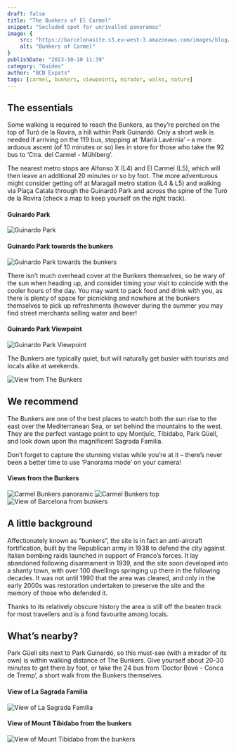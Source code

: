 ```yaml
---
draft: false
title: "The Bunkers of El Carmel"
snippet: "Secluded spot for unrivalled panoramas"
image: {
    src: "https://barcelonasite.s3.eu-west-3.amazonaws.com/images/blog/e7f5bb0a-66b6-44c3-b712-a31a00113822/bunkers-of-carmel-0403e5a4.jpg",
    alt: "Bunkers of Carmel"
}
publishDate: "2023-10-10 11:39"
category: "Guides"
author: "BCN Expats"
tags: [carmel, bunkers, viewpoints, mirador, walks, nature]
---
```


## The essentials
Some walking is required to reach the Bunkers, as they’re perched on the top of Turó de la Rovira, a hill within Park Guinardó. Only a short walk is needed if arriving on the 119 bus, stopping at ‘Marià Lavèrnia’ – a more arduous ascent (of 10 minutes or so) lies in store for those who take the 92 bus to ‘Ctra. del Carmel - Mühlberg’.

The nearest metro stops are Alfonso X (L4) and El Carmel (L5), which will then leave an additional 20 minutes or so by foot. The more adventurous might consider getting off at Maragall metro station (L4 & L5) and walking via Plaça Catala through the Guinardó Park and across the spine of the Turó de la Rovira (check a map to keep yourself on the right track).

#### Guinardo Park
![Guinardo Park](https://barcelonasite.s3.eu-west-3.amazonaws.com/images/blog/e7f5bb0a-66b6-44c3-b712-a31a00113822/guinardo-park-4146f5a3.jpg)


#### Guinardo Park towards the bunkers
![Guinardo Park towards the bunkers](https://barcelonasite.s3.eu-west-3.amazonaws.com/images/blog/e7f5bb0a-66b6-44c3-b712-a31a00113822/guinardo-park-towards-the-bunkers-7fcdf191.jpg)


There isn’t much overhead cover at the Bunkers themselves, so be wary of the sun when heading up, and consider timing your visit to coincide with the cooler hours of the day. You may want to pack food and drink with you, as there is plenty of space for picnicking and nowhere at the bunkers themselves to pick up refreshments (however during the summer you may find street merchants selling water and beer!

#### Guinardo Park Viewpoint
![Guinardo Park Viewpoint](https://barcelonasite.s3.eu-west-3.amazonaws.com/images/blog/e7f5bb0a-66b6-44c3-b712-a31a00113822/guinardo-park-viewpoint-9670ad7b.jpg)

The Bunkers are typically quiet, but will naturally get busier with tourists and locals alike at weekends.



![View from The Bunkers](https://barcelonasite.s3.eu-west-3.amazonaws.com/images/blog/e7f5bb0a-66b6-44c3-b712-a31a00113822/the-view-from-the-bunkers-bc202480.jpg)



## We recommend
The Bunkers are one of the best places to watch both the sun rise to the east over the Mediterranean Sea, or set behind the mountains to the west. They are the perfect vantage point to spy Montjuïc, Tibidabo, Park Güell, and look down upon the magnificent Sagrada Familia.

Don’t forget to capture the stunning vistas while you’re at it – there’s never been a better time to use ‘Panorama mode’ on your camera!

#### Views from the Bunkers
![Carmel Bunkers panoramic](https://barcelonasite.s3.eu-west-3.amazonaws.com/images/blog/e7f5bb0a-66b6-44c3-b712-a31a00113822/the-view-from-the-bunkers-923a409e.jpg)
![Carmel Bunkers top](https://barcelonasite.s3.eu-west-3.amazonaws.com/images/blog/e7f5bb0a-66b6-44c3-b712-a31a00113822/the-view-from-the-bunkers-2e21176b.jpg)
![View of Barcelona from bunkers](https://barcelonasite.s3.eu-west-3.amazonaws.com/images/blog/e7f5bb0a-66b6-44c3-b712-a31a00113822/the-view-from-the-bunkers-7c5238dc.jpg)


## A little background
Affectionately known as “bunkers”, the site is in fact an anti-aircraft fortification, built by the Republican army in 1938 to defend the city against Italian bombing raids launched in support of Franco’s forces. It lay abandoned following disarmament in 1939, and the site soon developed into a shanty town, with over 100 dwellings springing up there in the following decades. It was not until 1990 that the area was cleared, and only in the early 2000s was restoration undertaken to preserve the site and the memory of those who defended it.

Thanks to its relatively obscure history the area is still off the beaten track for most travellers and is a fond favourite among locals.

## What’s nearby?
Park Güell sits next to Park Guinardó, so this must-see (with a mirador of its own) is within walking distance of The Bunkers. Give yourself about 20-30 minutes to get there by foot, or take the 24 bus from ‘Doctor Bové - Conca de Tremp’, a short walk from the Bunkers themselves.

#### View of La Sagrada Familia
![View of La Sagrada Familia](https://barcelonasite.s3.eu-west-3.amazonaws.com/images/blog/e7f5bb0a-66b6-44c3-b712-a31a00113822/view-of-sagrada-9e13650f.jpg)

#### View of Mount Tibidabo from the bunkers
![View of Mount Tibidabo from the bunkers](https://barcelonasite.s3.eu-west-3.amazonaws.com/images/blog/e7f5bb0a-66b6-44c3-b712-a31a00113822/view-of-tibidabo-a2355f90.jpg)